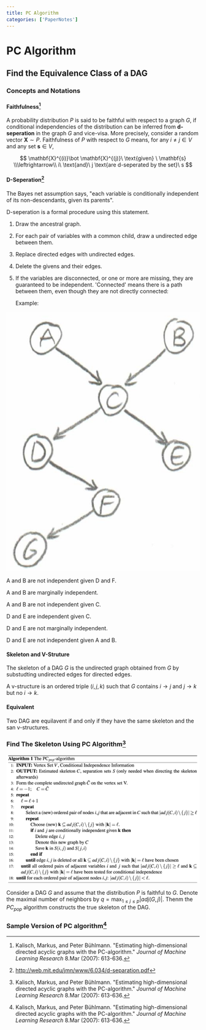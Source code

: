 ```yaml
---
title: PC Algorithm
categories: ['PaperNotes']
---
```


# PC Algorithm

## Find the Equivalence Class of a DAG

### Concepts and Notations

#### Faithfulness[^jmlr2005]

A probability distribution $P$ is said to be faithful with respect to a graph $G$, if conditional independencies of the distribution can be inferred from **d-seperation** in the graph $G$ and vice-visa. More precisely, consider a random vector $\mathbf{X}\sim P$. Faithfulness of $P$ with respect to $G$ means, for any $i\ne j\in V$ and any set $\mathbf{s}\in V$,

$$
\mathbf{X}^{(i)}\bot \mathbf{X}^{(j)}\ \text{given} \ \mathbf{s}
\\\leftrightarrow\\
i\ \text{and}\ j \text{are d-seperated by the set}\ s
$$

 

#### D-Seperation[^mit6.034]

The Bayes net assumption says, "each variable is conditionally independent of its non-descendants, given its parents".

D-seperation is a formal procedure using this statement.

1.  Draw the ancestral graph.

2.  For each pair of variables with a common child, draw a undirected edge between them.

3.  Replace directed edges with undirected edges.

4.  Delete the givens and their edges.

5.  If the variables are disconnected, or one or more are missing, they are guaranteed to be independent. 'Connected' means there is a path between them, even though they are not directly connected:

    Example:

![image-20190715161555478](Einstein-Summation-Convention/image-20190715161555478.png)

A and B are not independent given D and F.

A and B are marginally independent. 

A and B are not independent given C.

D and E are independent given C.

D and E are not marginally independent.

D and E are not independent given A and B.

#### Skeleton and V-Struture

The skeleton of a DAG $G$ is the undirected graph obtained from $G$ by substudting undirected edges for directed edges.

A v-structure is an ordered triple $(i, j, k)$ such that $G$ contains $i\to j$ and $j\to k$ but no $i\to k$.

#### Equivalent

Two DAG are equilavent if and only if they have the same skeleton and the san v-structures.

### Find The Skeleton Using PC Algorithm[^jmlr2005]

![image-20190715171557495](Einstein-Summation-Convention/image-20190715171557495.png)



Consider a DAG $G$ and assume that the distribution $P$ is faithful to $G$. Denote the maximal number of neighbors by $q=\max_{1\le j\le p}|adj(G, j)|$. Thenm the $PC_{pop}$ algorithm constructs the true skeleton of the DAG.



### Sample Version of PC algorithm[^jmlr2005]

  



[^jmlr2005]: Kalisch, Markus, and Peter Bühlmann. "Estimating high-dimensional directed acyclic graphs with the PC-algorithm." *Journal of Machine Learning Research* 8.Mar (2007): 613-636.
[^mit6.034]: http://web.mit.edu/jmn/www/6.034/d-separation.pdf